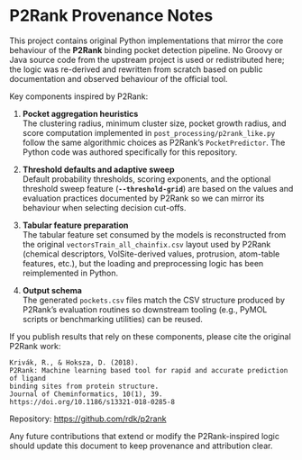 # P2Rank Provenance Notes

This project contains original Python implementations that mirror the core
behaviour of the **P2Rank** binding pocket detection pipeline. No Groovy or
Java source code from the upstream project is used or redistributed here; the
logic was re-derived and rewritten from scratch based on public documentation
and observed behaviour of the official tool.

Key components inspired by P2Rank:

1. **Pocket aggregation heuristics**  
   The clustering radius, minimum cluster size, pocket growth radius, and score
   computation implemented in `post_processing/p2rank_like.py` follow the same
   algorithmic choices as P2Rank’s `PocketPredictor`. The Python code was
   authored specifically for this repository.

2. **Threshold defaults and adaptive sweep**  
   Default probability thresholds, scoring exponents, and the optional
   threshold sweep feature (**`--threshold-grid`**) are based on the values and
   evaluation practices documented by P2Rank so we can mirror its behaviour
   when selecting decision cut-offs.

3. **Tabular feature preparation**  
   The tabular feature set consumed by the models is reconstructed from the
   original `vectorsTrain_all_chainfix.csv` layout used by P2Rank (chemical
   descriptors, VolSite-derived values, protrusion, atom-table features, etc.),
   but the loading and preprocessing logic has been reimplemented in Python.

4. **Output schema**  
   The generated `pockets.csv` files match the CSV structure produced by
   P2Rank’s evaluation routines so downstream tooling (e.g., PyMOL scripts or
   benchmarking utilities) can be reused.

If you publish results that rely on these components, please cite the original
P2Rank work:

```
Krivák, R., & Hoksza, D. (2018).
P2Rank: Machine learning based tool for rapid and accurate prediction of ligand
binding sites from protein structure.
Journal of Cheminformatics, 10(1), 39.
https://doi.org/10.1186/s13321-018-0285-8
```

Repository: https://github.com/rdk/p2rank

Any future contributions that extend or modify the P2Rank-inspired logic should
update this document to keep provenance and attribution clear.
